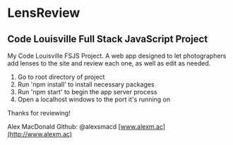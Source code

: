 # LensReview
## Code Louisville Full Stack JavaScript Project

My Code Louisville FSJS Project. A web app designed to let photographers add lenses to the site and review each one, as well as edit as needed.

1. Go to root directory of project
2. Run 'npm install' to install necessary packages
3. Run 'npm start' to begin the app server process
4. Open a localhost windows to the port it's running on

Thanks for reviewing!

Alex MacDonald
Github: @alexsmacd
[www.alexm.ac](http://www.alexm.ac)